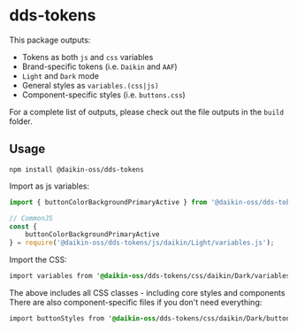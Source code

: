 # dds-tokens

This package outputs:

-   Tokens as both `js` and `css` variables
-   Brand-specific tokens (i.e. `Daikin` and `AAF`)
-   `Light` and `Dark` mode
-   General styles as `variables.(css|js)`
-   Component-specific styles (i.e. `buttons.css`)

For a complete list of outputs, please check out the file outputs in the `build` folder.

## Usage

```
npm install @daikin-oss/dds-tokens
```

Import as js variables:

```js
import { buttonColorBackgroundPrimaryActive } from '@daikin-oss/dds-tokens/js/daikin/Light/variables.js';

// CommonJS
const {
    buttonColorBackgroundPrimaryActive
} = require('@daikin-oss/dds-tokens/js/daikin/Light/variables.js');
```

Import the CSS:

```CSS
import variables from '@daikin-oss/dds-tokens/css/daikin/Dark/variables.css'
```

The above includes all CSS classes - including core styles and components
There are also component-specific files if you don't need everything:

```CSS
import buttonStyles from '@daikin-oss/dds-tokens/css/daikin/Dark/buttons.css'
```
